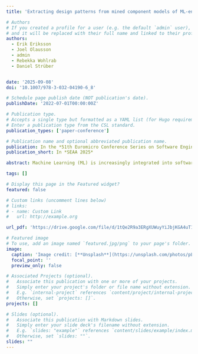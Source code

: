 ```yaml
---
title: 'Extracting design patterns from mined component models of ML-enabled systems'

# Authors
# If you created a profile for a user (e.g. the default `admin` user), write the username (folder name) here
# and it will be replaced with their full name and linked to their profile.
authors:
  - Erik Eriksson
  - Joel Olausson
  - admin
  - Rebekka Wohlrab
  - Daniel Strüber


date: '2025-09-08'
doi: '10.1007/978-3-032-04190-6_8'

# Schedule page publish date (NOT publication's date).
publishDate: '2022-07-01T00:00:00Z'

# Publication type.
# Accepts a single type but formatted as a YAML list (for Hugo requirements).
# Enter a publication type from the CSL standard.
publication_types: ['paper-conference']

# Publication name and optional abbreviated publication name.
publication: In the *51th Euromicro Conference Series on Software Engineering and Advanced Applications '25*
publication_short: In *SEAA 2025*

abstract: Machine Learning (ML) is increasingly integrated into software systems, introducing a set of recurring architectural challenges not commonly addressed in traditional development, such as managing data-driven components, uncertainty, and quality concerns specific to ML. While established software design patterns exist for conventional systems, a coherent set of patterns for ML-enabled architectures is still lacking. Such patterns would help guide recurring decisions and make their trade-offs more transparent to architects. This paper presents 14 design patterns identified from a set of 49 component models of ML-enabled systems, which we compiled through a multivocal literature review covering both academic and grey literature sources. Each pattern captures a recurring architectural decision grounded in real-world practice. To assess their practical relevance and implications, we conducted interviews with 10 experts, focusing on how the identified patterns impact key quality attributes such as maintainability, reliability, explainability, and fairness. The resulting pattern collection supports software architects in reasoning about trade-offs in ML-based system design and provides a foundation for further research on architectural best practices.

tags: []

# Display this page in the Featured widget?
featured: false

# Custom links (uncomment lines below)
# links:
# - name: Custom Link
#   url: http://example.org

url_pdf: 'https://drive.google.com/file/d/1tQe2R9a3ERgXUWuyYiJbjKGA4uT16tmV/view'

# Featured image
# To use, add an image named `featured.jpg/png` to your page's folder.
image:
  caption: 'Image credit: [**Unsplash**](https://unsplash.com/photos/pLCdAaMFLTE)'
  focal_point: ''
  preview_only: false

# Associated Projects (optional).
#   Associate this publication with one or more of your projects.
#   Simply enter your project's folder or file name without extension.
#   E.g. `internal-project` references `content/project/internal-project/index.md`.
#   Otherwise, set `projects: []`.
projects: []

# Slides (optional).
#   Associate this publication with Markdown slides.
#   Simply enter your slide deck's filename without extension.
#   E.g. `slides: "example"` references `content/slides/example/index.md`.
#   Otherwise, set `slides: ""`.
slides: ""
---
```


